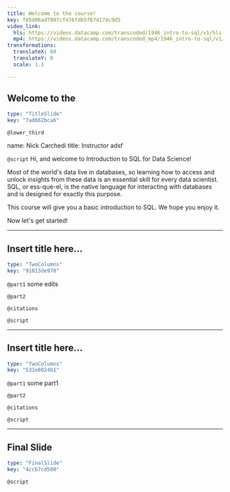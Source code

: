 ```yaml
---
title: Welcome to the course!
key: f05d06ad7807cf476fdb5f674174c9d5
video_link:
  hls: https://videos.datacamp.com/transcoded/1946_intro-to-sql/v1/hls-ch1_1.master.m3u8
  mp4: https://videos.datacamp.com/transcoded_mp4/1946_intro-to-sql/v1/ch1_1.mp4
transformations:
  translateX: 60
  translateY: 0
  scale: 1.1

---
```

## Welcome to the

```yaml
type: "TitleSlide"
key: "7ad662bca6"
```

`@lower_third`

name: Nick Carchedi
title: Instructor adsf


`@script`
Hi, and welcome to Introduction to SQL for Data Science!

Most of the world's data live in databases, so learning how to access and unlock insights from these data is an essential skill for every data scientist. SQL, or ess-que-el, is the native language for interacting with databases and is designed for exactly this purpose.

This course will give you a basic introduction to SQL. We hope you enjoy it.

Now let's get started!


---
## Insert title here...

```yaml
type: "TwoColumns"
key: "91013de978"
```

`@part1`
some edits


`@part2`



`@citations`



`@script`



---
## Insert title here...

```yaml
type: "TwoColumns"
key: "531e8024b1"
```

`@part1`
some part1


`@part2`



`@citations`



`@script`



---
## Final Slide

```yaml
type: "FinalSlide"
key: "4ccb7cd500"
```

`@script`


